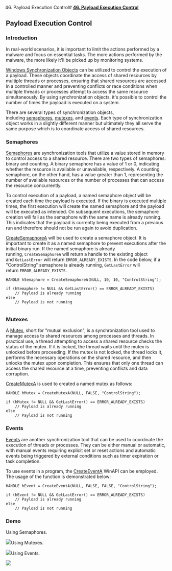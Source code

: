 46. Payload Execution Control# [**46. Payload Execution Control**](https://maldevacademy.com/modules/46)

## **Payload Execution Control**

### **Introduction**

In real-world scenarios, it is important to limit the actions performed by a malware and focus on essential tasks. The more actions performed by the malware, the more likely it'll be picked up by monitoring systems.

[Windows Synchronization Objects](https://learn.microsoft.com/en-us/windows/win32/sync/synchronization-objects) can be utilized to control the execution of a payload. These objects coordinate the access of shared resources by multiple threads or processes, ensuring that shared resources are accessed in a controlled manner and preventing conflicts or race conditions when multiple threads or processes attempt to access the same resource simultaneously. By using synchronization objects, it's possible to control the number of times the payload is executed on a system.

There are several types of synchronization objects, including [semaphores](https://learn.microsoft.com/en-us/windows/win32/sync/semaphore-objects), [mutexes](https://learn.microsoft.com/en-us/windows/win32/sync/mutex-objects), and [events](https://learn.microsoft.com/en-us/windows/win32/sync/event-objects). Each type of synchronization object works in a slightly different manner but ultimately they all serve the same purpose which is to coordinate access of shared resources.

### **Semaphores**

[Semaphores](https://learn.microsoft.com/en-us/windows/win32/sync/semaphore-objects) are synchronization tools that utilize a value stored in memory to control access to a shared resource. There are two types of semaphores: binary and counting. A binary semaphore has a value of 1 or 0, indicating whether the resource is available or unavailable, respectively. A counting semaphore, on the other hand, has a value greater than 1, representing the number of available resources or the number of processes that can access the resource concurrently.

To control execution of a payload, a named semaphore object will be created each time the payload is executed. If the binary is executed multiple times, the first execution will create the named semaphore and the payload will be executed as intended. On subsequent executions, the semaphore creation will fail as the semaphore with the same name is already running. This indicates that the payload is currently being executed from a previous run and therefore should not be run again to avoid duplication.

[CreateSemaphoreA](https://learn.microsoft.com/en-us/windows/win32/api/winbase/nf-winbase-createsemaphorea) will be used to create a semaphore object. It is important to create it as a named semaphore to prevent executions after the initial binary run. If the named semaphore is already running, `CreateSemaphoreA` will return a handle to the existing object and `GetLastError` will return `ERROR_ALREADY_EXISTS`. In the code below, if a "ControlString" semaphore is already running, `GetLastError` will return `ERROR_ALREADY_EXISTS`.


```
HANDLE hSemaphore = CreateSemaphoreA(NULL, 10, 10, "ControlString");

if (hSemaphore != NULL && GetLastError() == ERROR_ALREADY_EXISTS)
	// Payload is already running
else
	// Payload is not running


```
### **Mutexes**

A [Mutex](https://learn.microsoft.com/en-us/windows/win32/sync/mutex-objects), short for "mutual exclusion", is a synchronization tool used to manage access to shared resources among processes and threads. In practical use, a thread attempting to access a shared resource checks the status of the mutex. If it is locked, the thread waits until the mutex is unlocked before proceeding. If the mutex is not locked, the thread locks it, performs the necessary operations on the shared resource, and then unlocks the mutex upon completion. This ensures that only one thread can access the shared resource at a time, preventing conflicts and data corruption.

[CreateMutexA](https://learn.microsoft.com/en-us/windows/win32/api/synchapi/nf-synchapi-createmutexa) is used to created a named mutex as follows:


```
HANDLE hMutex = CreateMutexA(NULL, FALSE, "ControlString");

if (hMutex != NULL && GetLastError() == ERROR_ALREADY_EXISTS)
	// Payload is already running
else
	// Payload is not running

```
### **Events**

[Events](https://learn.microsoft.com/en-us/windows/win32/sync/event-objects) are another synchronization tool that can be used to coordinate the execution of threads or processes. They can be either manual or automatic, with manual events requiring explicit set or reset actions and automatic events being triggered by external conditions such as timer expiration or task completion.

To use events in a program, the [CreateEventA](https://learn.microsoft.com/en-us/windows/win32/api/synchapi/nf-synchapi-createeventa) WinAPI can be employed. The usage of the function is demonstrated below:


```
HANDLE hEvent = CreateEventA(NULL, FALSE, FALSE, "ControlString");

if (hEvent != NULL && GetLastError() == ERROR_ALREADY_EXISTS)
	// Payload is already running
else
	// Payload is not running

```
### **Demo**

Using Semaphores.

[![](46%20Payload%20Execution%20Control%20169c1c943aed40e096a42d7b9761c466/control-109459156-0c97cf3a-c176-46da-bd31-afb2d2161b9f.png)](46%20Payload%20Execution%20Control%20169c1c943aed40e096a42d7b9761c466/control-109459156-0c97cf3a-c176-46da-bd31-afb2d2161b9f.png)Using Mutexes.

[![](46%20Payload%20Execution%20Control%20169c1c943aed40e096a42d7b9761c466/control-209459157-cda5268b-bd34-47ed-874b-a799e0680fb8.png)](46%20Payload%20Execution%20Control%20169c1c943aed40e096a42d7b9761c466/control-209459157-cda5268b-bd34-47ed-874b-a799e0680fb8.png)Using Events.

[![](46%20Payload%20Execution%20Control%20169c1c943aed40e096a42d7b9761c466/control-309459160-66750edb-600a-4fef-a1f2-ef2deec92d5e.png)](46%20Payload%20Execution%20Control%20169c1c943aed40e096a42d7b9761c466/control-309459160-66750edb-600a-4fef-a1f2-ef2deec92d5e.png)


